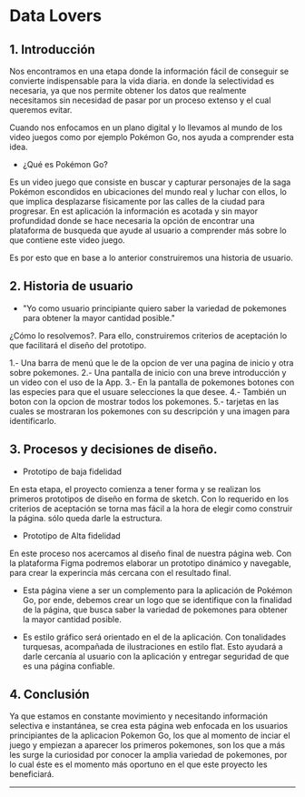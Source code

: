 # Data Lovers


## 1. Introducción 

Nos encontramos en una etapa donde la información fácil de conseguir se convierte indispensable para la vida diaria. en donde la selectividad es necesaria, ya que nos permite obtener los datos que realmente necesitamos sin necesidad de pasar por un proceso extenso y el cual queremos evitar.

Cuando nos enfocamos en un plano digital y lo llevamos al mundo de los video juegos como por ejemplo Pokémon Go, nos ayuda a comprender esta idea.

* ¿Qué es Pokémon Go?

Es un video juego que consiste en buscar y capturar personajes de la saga Pokémon escondidos en ubicaciones del mundo real y luchar con ellos, lo que implica desplazarse físicamente por las calles de la ciudad para progresar. En est aplicación la información es acotada y sin mayor profundidad donde se hace necesaria la opción de encontrar una plataforma de busqueda que ayude al usuario a comprender más sobre lo que contiene este video juego.

Es por esto que en base a lo anterior construiremos una historia de usuario.

## 2. Historia de usuario 

 * "Yo como usuario principiante quiero saber la variedad de pokemones para obtener la mayor cantidad posible."

¿Cómo lo resolvemos?. Para ello, construiremos criterios de aceptación lo que facilitará el diseño del prototipo.

1.- Una barra de menú que le de la opcion de ver una pagina de inicio y otra sobre pokemones.
2.- Una pantalla de inicio con una breve introducción y un video con el uso de la App.
3.- En la pantalla de pokemones botones con las especies para que el usuare selecciones la que desee.
4.- También un boton con la opcion de mostrar todos los pokemones.
5.- tarjetas en las cuales se mostraran los pokemones con su descripción y una imagen para identificarlo.


## 3. Procesos y decisiones de diseño.


* Prototipo de baja fidelidad

En esta etapa, el proyecto comienza a tener forma y se realizan los primeros prototipos de diseño en forma de sketch.
Con lo requerido en los criterios de aceptación se torna mas fácil a la hora de elegir como construir la página. sólo queda darle la estructura.






* Prototipo de Alta fidelidad

En este proceso nos acercamos al diseño final de nuestra página web. Con la plataforma Figma podremos elaborar un prototipo dinámico y navegable, para crear la experincia más cercana con el resultado final.

- Esta página viene a ser un complemento para la aplicación de Pokémon Go, por ende, debemos crear un logo que se identifique con la finalidad de la página, que busca saber la variedad de pokemones para obtener la mayor cantidad posible.

- Es estilo gráfico será orientado en el de la aplicación. Con tonalidades turquesas, acompañada de ilustraciones en estilo flat. Esto ayudará a darle cercanía al usuario con la aplicación y entregar seguridad de que es una página confiable. 





## 4. Conclusión

Ya que estamos en constante movimiento y necesitando información selectiva e instantánea, se crea esta página web enfocada en los usuarios principiantes de la aplicacion Pokemon Go, los que al momento de inciar el juego y empiezan a aparecer los primeros pokemones, son los que a más les surge la curiosidad por conocer la amplia variedad de pokemones, por lo cual éste es el momento más oportuno en el que este proyecto les beneficiará.



***